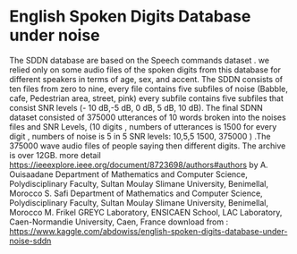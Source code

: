 # English Spoken Digits Database under noise 
The SDDN database are based on the Speech commands dataset . we relied only on some audio files of the spoken digits from this database for different speakers in terms of age, sex, and accent. The SDDN consists of ten files from zero to nine, every file contains five subfiles of noise (Babble, cafe, Pedestrian area, street, pink) every subfile contains five subfiles that consist SNR levels (- 10 dB,-5 dB, 0 dB, 5 dB, 10 dB). The final SDNN dataset consisted of 375000 utterances of 10 words broken into the noises files and SNR Levels, (10 digits , numbers of utterances is 1500 for every digit , numbers of noise is 5 in 5 SNR levels: 10,5,5 1500, 375000 ) .The 375000 wave audio files of people saying then different digits. The archive is over 12GB.  more detail https://ieeexplore.ieee.org/document/8723698/authors#authors  by  A. Ouisaadane Department of Mathematics and Computer Science, Polydisciplinary Faculty, Sultan Moulay Slimane University, Benimellal, Morocco  S. Safi Department of Mathematics and Computer Science, Polydisciplinary Faculty, Sultan Moulay Slimane University, Benimellal, Morocco  M. Frikel GREYC Laboratory, ENSICAEN School, LAC Laboratory, Caen-Normandie University, Caen, France
download from : https://www.kaggle.com/abdowiss/english-spoken-digits-database-under-noise-sddn
